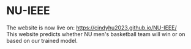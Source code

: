 # NU-IEEE

The website is now live on: https://cindyhu2023.github.io/NU-IEEE/ <br>
This website predicts whether NU men's basketball team will win or on based on our trained model.
